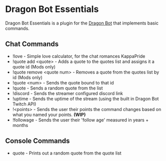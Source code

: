 Dragon Bot Essentials
=====================
Dragon Bot Essentials is a plugin for the [Dragon Bot](https://github.com/Dragovorn/dragon-bot-twitch "Dragon Bot's Github") that implements basic commands.

Chat Commands
-------------
- !love - Simple love calculator, for the chat romances KappaPride  
- !quote add \<quote\> - Adds a quote to the quotes list and assigns it a quote id (Mods only)  
- !quote remove \<quote num\> - Removes a quote from the quotes list by id (Mods only)  
- !quote \<num\> - Sends the quote bound to that id  
- !quote - Sends a random quote from the list  
- !discord - Sends the streamer configured discord link
- !uptime - Sends the uptime of the stream (using the built in Dragon Bot Twitch API)
- !\<points\> - Sends the user their points the command changes based on what you named your points. **(WIP)**
- !followage - Sends the user their 'follow age' measured in years + months

Console Commands
----------------
- quote - Prints out a random quote from the quote list  